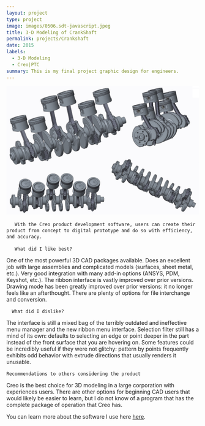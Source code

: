 ```yaml
---
layout: project
type: project
image: images/0506.sdt-javascript.jpeg
title: 3-D Modeling of CrankShaft
permalink: projects/Crankshaft
date: 2015
labels:
  - 3-D Modeling
  - Creo|PTC
summary: This is my final project graphic design for engineers.
---
```


<div class="ui medium center rounded images">
  <img class="ui image" src="../images/Lam_0867043_FinalProject.jpg">
 
</div>

       With the Creo product development software, users can create their product from concept to digital prototype and do so with efficiency, and accuracy. 
       
       What did I like best?

One of the most powerful 3D CAD packages available. Does an excellent job with large assemblies and complicated models (surfaces, sheet metal, etc.). Very good integration with many add-in options (ANSYS, PDM, Keyshot, etc.). The ribbon interface is vastly improved over prior versions. Drawing mode has been greatly improved over prior versions: it no longer feels like an afterthought. There are plenty of options for file interchange and conversion.

      What did I dislike?

The interface is still a mixed bag of the terribly outdated and ineffective menu manager and the new ribbon menu interface. Selection filter still has a mind of its own: defaults to selecting an edge or point deeper in the part instead of the front surface that you are hovering on. Some features could be incredibly useful if they were not glitchy: pattern by points frequently exhibits odd behavior with extrude directions that usually renders it unusable.

    Recommendations to others considering the product

Creo is the best choice for 3D modeling in a large corporation with experiences users. There are other options for beginning CAD users that would likely be easier to learn, but I do not know of a program that has the complete package of operation that Creo has.

You can learn more about the software I use here [here](http://www.ptc.com/cad/creo).




